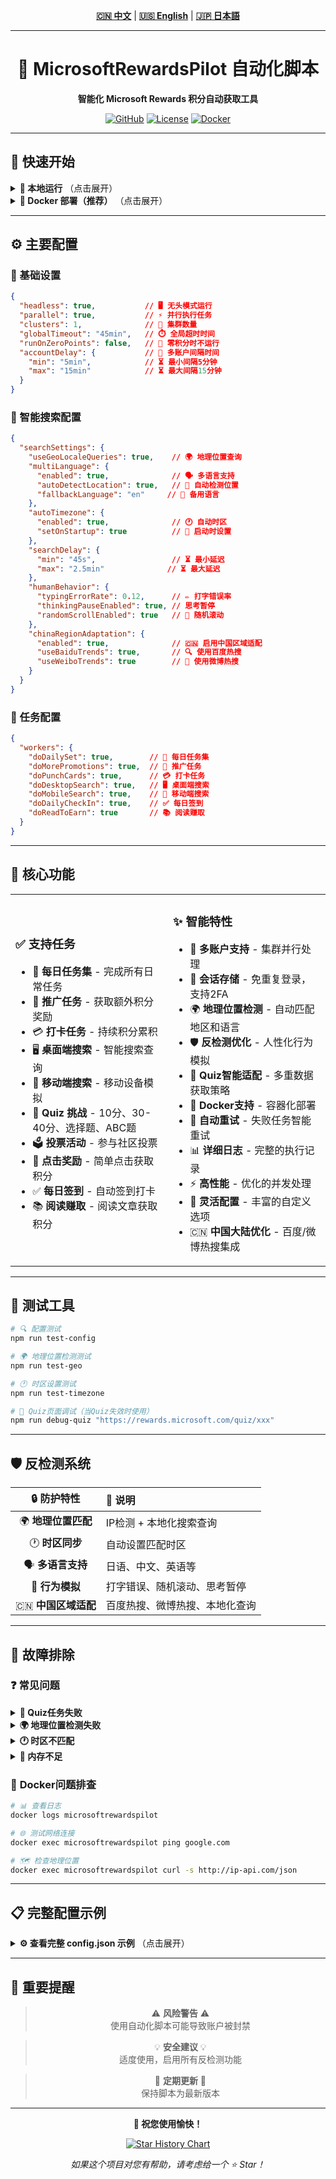 <div align="center">

<!-- 语言切换 / Language Switch / 言語切替 -->
**[🇨🇳 中文](README.md)** | **[🇺🇸 English](README_EN.md)** | **[🇯🇵 日本語](README_JA.md)**

---

# 🎯 MicrosoftRewardsPilot 自动化脚本

**智能化 Microsoft Rewards 积分自动获取工具**

[![GitHub](https://img.shields.io/badge/GitHub-SkyBlue997-blue?style=flat-square&logo=github)](https://github.com/SkyBlue997/MicrosoftRewardsPilot)
[![License](https://img.shields.io/badge/License-MIT-green?style=flat-square)](LICENSE)
[![Docker](https://img.shields.io/badge/Docker-支持-blue?style=flat-square&logo=docker)](https://hub.docker.com)

---

</div>

## 🚀 快速开始

<details>
<summary><strong>📱 本地运行</strong> （点击展开）</summary>

```bash
# 🔗 1. 克隆项目
git clone https://github.com/SkyBlue997/MicrosoftRewardsPilot
cd MicrosoftRewardsPilot

# 📦 2. 安装依赖
npm i

# ⚙️ 3. 配置文件
# 编辑 config.json 和 accounts.json

# 🏗️ 4. 构建运行
npm run build
npm start
```

</details>

<details>
<summary><strong>🐳 Docker 部署（推荐）</strong> （点击展开）</summary>

```bash
# 📝 1. 准备配置文件
# 编辑 src/config.json 和 src/accounts.json

# 🚀 2. 启动容器
docker compose up -d

# 📊 3. 查看日志
docker logs -f microsoftrewardspilot
```

**Docker Compose 配置示例：**

```yaml
services:
  microsoftrewardspilot:
    build: .
    container_name: microsoftrewardspilot
    restart: unless-stopped
    volumes:
      - ./src/accounts.json:/usr/src/microsoftrewardspilot/dist/accounts.json:ro
      - ./src/config.json:/usr/src/microsoftrewardspilot/dist/config.json:ro
      - ./sessions:/usr/src/microsoftrewardspilot/dist/browser/sessions
    environment:
      - TZ=Asia/Tokyo  # 🌏 根据地理位置设置
      - CRON_SCHEDULE=0 9,16 * * *  # ⏰ 每天9点和16点运行
      - ENABLE_GEO_DETECTION=true  # 🗺️ 启用地理位置检测
      - AUTO_TIMEZONE=true  # 🕐 启用自动时区设置
```

</details>

---

## ⚙️ 主要配置

### 🔧 基础设置
```json
{
  "headless": true,           // 🖥️ 无头模式运行
  "parallel": true,           // ⚡ 并行执行任务
  "clusters": 1,              // 🔄 集群数量
  "globalTimeout": "45min",   // ⏱️ 全局超时时间
  "runOnZeroPoints": false,   // 🚫 零积分时不运行
  "accountDelay": {           // 👥 多账户间隔时间
    "min": "5min",            // ⏳ 最小间隔5分钟
    "max": "15min"            // ⏳ 最大间隔15分钟
  }
}
```

### 🧠 智能搜索配置
```json
{
  "searchSettings": {
    "useGeoLocaleQueries": true,    // 🌍 地理位置查询
    "multiLanguage": {
      "enabled": true,              // 🗣️ 多语言支持
      "autoDetectLocation": true,   // 📍 自动检测位置
      "fallbackLanguage": "en"     // 🔄 备用语言
    },
    "autoTimezone": {
      "enabled": true,              // 🕐 自动时区
      "setOnStartup": true          // 🚀 启动时设置
    },
    "searchDelay": {
      "min": "45s",                 // ⏳ 最小延迟
      "max": "2.5min"              // ⏳ 最大延迟
    },
    "humanBehavior": {
      "typingErrorRate": 0.12,      // ✏️ 打字错误率
      "thinkingPauseEnabled": true, // 思考暂停
      "randomScrollEnabled": true   // 📜 随机滚动
    },
    "chinaRegionAdaptation": {
      "enabled": true,              // 🇨🇳 启用中国区域适配
      "useBaiduTrends": true,       // 🔍 使用百度热搜
      "useWeiboTrends": true        // 📱 使用微博热搜
    }
  }
}
```

### 🎯 任务配置
```json
{
  "workers": {
    "doDailySet": true,        // 📅 每日任务集
    "doMorePromotions": true,  // 📢 推广任务
    "doPunchCards": true,      // 💳 打卡任务
    "doDesktopSearch": true,   // 🖥️ 桌面端搜索
    "doMobileSearch": true,    // 📱 移动端搜索
    "doDailyCheckIn": true,    // ✅ 每日签到
    "doReadToEarn": true       // 📚 阅读赚取
  }
}
```

---

## 🌟 核心功能

<table>
<tr>
<td width="50%">

### ✅ **支持任务**
- 📅 **每日任务集** - 完成所有日常任务
- 📢 **推广任务** - 获取额外积分奖励
- 💳 **打卡任务** - 持续积分累积
- 🖥️ **桌面端搜索** - 智能搜索查询
- 📱 **移动端搜索** - 移动设备模拟
- 🧩 **Quiz 挑战** - 10分、30-40分、选择题、ABC题
- 🗳️ **投票活动** - 参与社区投票
- 🎁 **点击奖励** - 简单点击获取积分
- ✅ **每日签到** - 自动签到打卡
- 📚 **阅读赚取** - 阅读文章获取积分

</td>
<td width="50%">

### ✨ **智能特性**
- 👥 **多账户支持** - 集群并行处理
- 💾 **会话存储** - 免重复登录，支持2FA
- 🌍 **地理位置检测** - 自动匹配地区和语言
- 🛡️ **反检测优化** - 人性化行为模拟
- 🧩 **Quiz智能适配** - 多重数据获取策略
- 🐳 **Docker支持** - 容器化部署
- 🔄 **自动重试** - 失败任务智能重试
- 📊 **详细日志** - 完整的执行记录
- ⚡ **高性能** - 优化的并发处理
- 🔧 **灵活配置** - 丰富的自定义选项
- 🇨🇳 **中国大陆优化** - 百度/微博热搜集成

</td>
</tr>
</table>

---

## 🧪 测试工具

```bash
# 🔍 配置测试
npm run test-config

# 🌍 地理位置检测测试  
npm run test-geo

# 🕐 时区设置测试
npm run test-timezone

# 🧩 Quiz页面调试（当Quiz失效时使用）
npm run debug-quiz "https://rewards.microsoft.com/quiz/xxx"
```

---

## 🛡️ 反检测系统

<div align="center">

| 🔒 **防护特性** | 📝 **说明** |
|:---:|:---|
| 🌍 **地理位置匹配** | IP检测 + 本地化搜索查询 |
| 🕐 **时区同步** | 自动设置匹配时区 |
| 🗣️ **多语言支持** | 日语、中文、英语等 |
| 🤖 **行为模拟** | 打字错误、随机滚动、思考暂停 |
| 🇨🇳 **中国区域适配** | 百度热搜、微博热搜、本地化查询 |

</div>

---

## 🔧 故障排除

### ❓ **常见问题**

<details>
<summary><strong>🧩 Quiz任务失败</strong></summary>

**解决方案：** 使用 `npm run debug-quiz <URL>` 分析页面结构变化

</details>

<details>
<summary><strong>🌍 地理位置检测失败</strong></summary>

**解决方案：** 检查网络连接，确保能访问地理位置API服务

</details>

<details>
<summary><strong>🕐 时区不匹配</strong></summary>

**解决方案：** 检查 `TZ` 环境变量设置是否正确

</details>

<details>
<summary><strong>💾 内存不足</strong></summary>

**解决方案：** 重启容器或检查系统资源使用情况

</details>

### 🐳 **Docker问题排查**

```bash
# 📊 查看日志
docker logs microsoftrewardspilot

# 🌐 测试网络连接
docker exec microsoftrewardspilot ping google.com

# 🗺️ 检查地理位置
docker exec microsoftrewardspilot curl -s http://ip-api.com/json
```

---

## 📋 完整配置示例

<details>
<summary><strong>⚙️ 查看完整 config.json 示例</strong> （点击展开）</summary>

```json
{
  "baseURL": "https://rewards.bing.com",
  "sessionPath": "sessions",
  "headless": true,
  "parallel": true,
  "runOnZeroPoints": false,
  "clusters": 1,
  "globalTimeout": "45min",
  "saveFingerprint": {
    "mobile": true,
    "desktop": true
  },
  "accountDelay": {
    "min": "5min",
    "max": "15min"
  },
  "workers": {
    "doDailySet": true,
    "doMorePromotions": true,
    "doPunchCards": true,
    "doDesktopSearch": true,
    "doMobileSearch": true,
    "doDailyCheckIn": true,
    "doReadToEarn": true
  },
  "searchSettings": {
    "useGeoLocaleQueries": true,
    "scrollRandomResults": true,
    "clickRandomResults": true,
    "searchDelay": {
      "min": "45s",
      "max": "2.5min"
    },
    "retryMobileSearchAmount": 2,
    "multiLanguage": {
      "enabled": true,
      "autoDetectLocation": true,
      "fallbackLanguage": "en",
      "supportedLanguages": ["ja", "en", "zh-CN", "ko", "de", "fr", "es"]
    },
    "autoTimezone": {
      "enabled": true,
      "setOnStartup": true,
      "validateMatch": true,
      "logChanges": true
    },
    "humanBehavior": {
      "typingErrorRate": 0.12,
      "thinkingPauseEnabled": true,
      "randomScrollEnabled": true,
      "clickRandomEnabled": true,
      "timeBasedDelayEnabled": true
    },
    "chinaRegionAdaptation": {
      "enabled": true,
      "useBaiduTrends": true,
      "useWeiboTrends": true
    }
  },
  "proxy": {
    "proxyGoogleTrends": true,
    "proxyBingTerms": true
  },
  "webhook": {
    "enabled": false,
    "url": null
  }
}
```

</details>

---

## 🚨 重要提醒

<div align="center">

> ⚠️ **风险警告** ⚠️  
> 使用自动化脚本可能导致账户被封禁

> 💡 **安全建议** 💡  
> 适度使用，启用所有反检测功能

> 🔄 **定期更新** 🔄  
> 保持脚本为最新版本

</div>

---

<div align="center">

**🎉 祝您使用愉快！** 

[![Star History Chart](https://img.shields.io/github/stars/SkyBlue997/MicrosoftRewardsPilot?style=social)](https://github.com/SkyBlue997/MicrosoftRewardsPilot)

*如果这个项目对您有帮助，请考虑给一个 ⭐ Star！*

</div>
